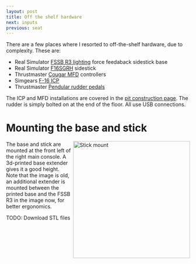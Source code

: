 ```yaml
---
layout: post
title: Off the shelf hardware
next: inputs
previous: seat
---
```


There are a few places where I resorted to off-the-shelf hardware, due to complexity. These are:

* Real Simulator [FSSB R3 lighting](https://realsimulator.com/fssb-r3-lighting/) force feedaback sidestick base
* Real Simulator [F16SGRH](https://realsimulator.com/f-16-side-grips/) sidestick
* Thrustmaster [Cougar MFD](http://www.thrustmaster.com/products/mfd-cougar-pack) controllers
* Simgears [F-16 ICP](https://www.simgears.com/simgears-products/f16-icp-replica/)
* Thrustmaster [Pendular rudder pedals](http://www.thrustmaster.com/en_US/products/tpr-thrustmaster-pendular-rudder)

The ICP and MFD installations are covered in the [pit construction page](/viperpit/articles/pit.html). The rudder is simply bolted on at the end of the floor. All use USB connections.

# Mounting the base and stick
<a href="/viperpit/images/stick_mount.jpg" border="0"><img align="right" width="320" src="/viperpit/images/stick_mount.jpg" alt="Stick mount" /></a>

The base and stick are mounted at the front left of the right main console. A 3d-printed base extender gives it a good height. Note that the image is old, an additional extender is mounted between the printed base and the FSSB R3 in the image now, for better ergonomics.

TODO: Download STL files
